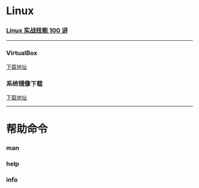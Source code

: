 # Linux
### [Linux 实战技能 100 讲](https://time.geekbang.org/course/intro/100029601)
---

### VirtualBox
[下载地址](https://www.virtualbox.org/wiki/Downloads)
### 系统镜像下载
[下载地址](http://isoredirect.centos.org/centos/7/isos/x86_64/)

---


# 帮助命令
### man
### help
### info
